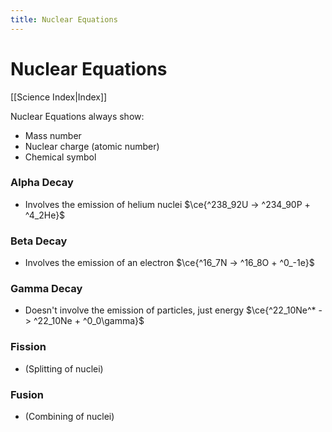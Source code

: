 ```yaml
---
title: Nuclear Equations
---
```

# Nuclear Equations
[[Science Index|Index]]

Nuclear Equations always show:
- Mass number
- Nuclear charge (atomic number)
- Chemical symbol


### Alpha Decay
- Involves the emission of helium nuclei
$\ce{^238_92U -> ^234_90P + ^4_2He}$


### Beta Decay
- Involves the emission of an electron
$\ce{^16_7N -> ^16_8O + ^0_-1e}$

### Gamma Decay
- Doesn't involve the emission of particles, just energy
$\ce{^22_10Ne^* -> ^22_10Ne + ^0_0\gamma}$

### Fission
- (Splitting of nuclei)


### Fusion
- (Combining of nuclei)


